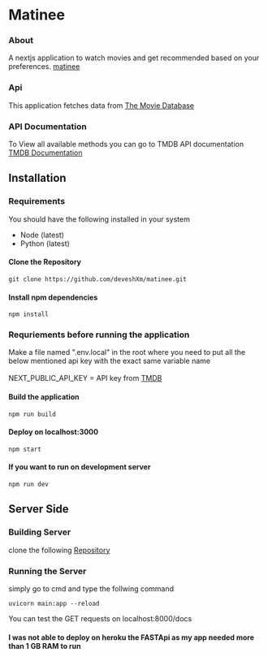 # Matinee

### About
A nextjs application to watch movies and get recommended based on your preferences.
[matinee](https://matinee.vercel.app/)

### Api

This application fetches data from [The Movie Database](https://www.themoviedb.org/)

### API Documentation

To View all available methods you can go to TMDB API documentation [TMDB Documentation](https://developers.themoviedb.org/3)

## Installation

### Requirements

You should have the following installed in your system

<ul>
  <li>Node (latest)</li>
  <li>Python (latest)</li>
</ul>

#### Clone the Repository
```
git clone https://github.com/deveshXm/matinee.git
```
#### Install npm dependencies

```
npm install
```

### Requriements before running the application

Make a file named ".env.local" in the root where you need to put all the below mentioned api key with the exact same variable name
<br>
<br>
NEXT_PUBLIC_API_KEY = API key from [TMDB](https://developers.themoviedb.org/3)

#### Build the application

```
npm run build
```

#### Deploy on localhost:3000

```
npm start
```

#### If you want to run on development server

```
npm run dev
```

## Server Side

### Building Server

clone the following [Repository](https://github.com/deveshXm/movie-recommendation-algorithm)

### Running the Server

simply go to cmd and type the follwing command
```
uvicorn main:app --reload
```

You can test the GET requests on localhost:8000/docs


#### I was not able to deploy on heroku the FASTApi as my app needed more than 1 GB RAM to run

